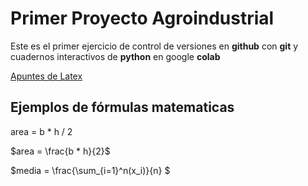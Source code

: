 # Primer Proyecto Agroindustrial

Este es el primer ejercicio de control de versiones en **github** con **git** y cuadernos interactivos de **python** en google **colab**

[Apuntes de Latex](https://metodos.fam.cie.uva.es/~latex/apuntes/apuntes3.pdf)

## Ejemplos de fórmulas matematicas

area = b * h / 2

$area = \frac{b * h}{2}$

$media = \frac{\sum_{i=1}^n(x_i)}{n} $
